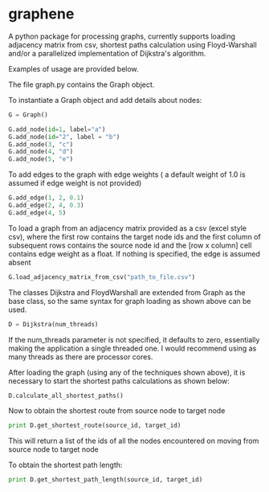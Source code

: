 graphene
========

A python package for processing graphs, currently supports loading adjacency matrix from csv, shortest paths calculation using Floyd-Warshall and/or a parallelized implementation of Dijkstra's algorithm.

Examples of usage are provided below.

The file graph.py contains the Graph object.

To instantiate a Graph object and add details about nodes:

```python
G = Graph()

G.add_node(id=1, label="a")
G.add_node(id="2", label = "b")
G.add_node(3, "c")
G.add_node(4, "d")
G.add_node(5, "e")
```

To add edges to the graph with edge weights ( a default weight of 1.0 is assumed if edge weight is not provided)

```python
G.add_edge(1, 2, 0.1)
G.add_edge(2, 4, 0.3)
G.add_edge(4, 5)
```

To load a graph from an adjacency matrix provided as a csv (excel style csv), where the first row contains the target node ids and the first column of subsequent rows contains the source node id and the [row x column] cell contains edge weight as a float. If nothing is specified, the edge is assumed absent
```python
G.load_adjacency_matrix_from_csv("path_to_file.csv")
```

The classes Dijkstra and FloydWarshall are extended from Graph as the base class, so the same syntax for graph loading as shown above can be used.
```python
D = Dijkstra(num_threads)
```
If the num_threads parameter is not specified, it defaults to zero, essentially making the application a single threaded one. I would recommend using as many threads as there are processor cores.

After loading the graph (using any of the techniques shown above), it is necessary to start the shortest paths calculations as shown below:
```python
D.calculate_all_shortest_paths()
```
Now to obtain the shortest route from source node to target node
```python
print D.get_shortest_route(source_id, target_id)
```
This will return a list of the ids of all the nodes encountered on moving from source node to target node

To obtain the shortest path length:
```python
print D.get_shortest_path_length(source_id, target_id)
```
